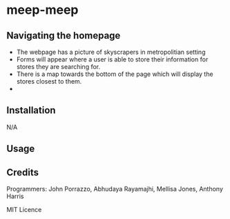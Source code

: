 # meep-meep

## Navigating the homepage

- The webpage has a picture of skyscrapers in metropolitian setting
- Forms will appear where a user is able to store their information for stores they are searching for.
- There is a map towards the bottom of the page which will display the stores closest to them.
- 
## Installation

N/A

## Usage


## Credits

Programmers: John Porrazzo, Abhudaya Rayamajhi, Mellisa Jones, Anthony Harris

MIT Licence